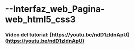 # --Interfaz_web_Pagina-web_html5_css3

### Video del tutorial: [https://youtu.be/ndD1zldnApU](https://youtu.be/ndD1zldnApU)


